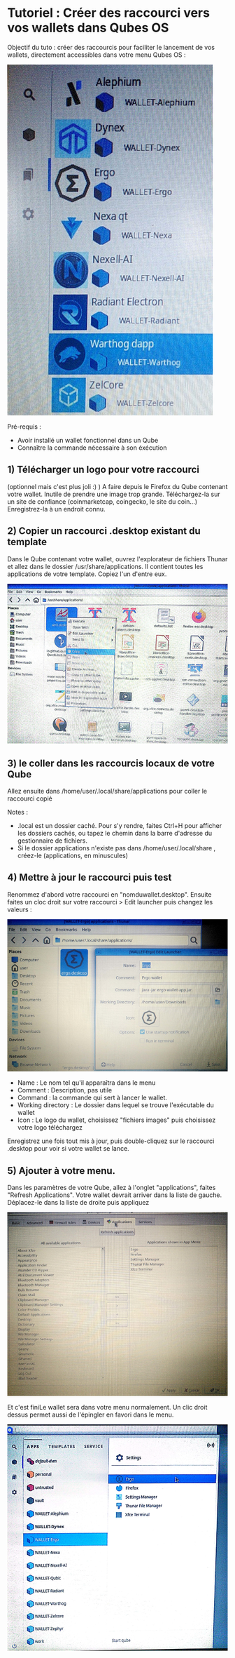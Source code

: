 # Tutoriel : Créer des raccourci vers vos wallets dans Qubes OS

Objectif du tuto : créer des raccourcis pour faciliter le lancement de vos wallets, directement accessibles dans votre menu Qubes OS :

![Qubes_Raccourcis00](/IMG/Qubes-raccourcis00.jpg)

Pré-requis :
- Avoir installé un wallet fonctionnel dans un Qube
- Connaître la commande nécessaire à son éxécution

## 1) Télécharger un logo pour votre raccourci

(optionnel mais c'est plus joli :) )
A faire depuis le Firefox du Qube contenant votre wallet. Inutile de prendre une image trop grande. Téléchargez-la sur un site de confiance (coinmarketcap, coingecko, le site du coin...)
Enregistrez-la à un endroit connu.

## 2) Copier un raccourci .desktop existant du template

Dans le Qube contenant votre wallet, ouvrez l'explorateur de fichiers Thunar et allez dans le dossier /usr/share/applications. Il contient toutes les applications de votre template. Copiez l'un d'entre eux.

![Qubes_Raccourcis03](/IMG/Qubes-raccourcis03.jpg)

## 3) le coller dans les raccourcis locaux de votre Qube

Allez ensuite dans /home/user/.local/share/applications pour coller le raccourci copié

Notes :
- .local est un dossier caché. Pour s'y rendre, faites Ctrl+H pour afficher les dossiers cachés, ou tapez le chemin dans la barre d'adresse du gestionnaire de fichiers.
- Si le dossier applications n'existe pas dans /home/user/.local/share , créez-le (applications, en minuscules)

## 4) Mettre à jour le raccourci puis test

Renommez d'abord votre raccourci en "nomduwallet.desktop".
Ensuite faites un cloc droit sur votre raccourci > Edit launcher puis changez les valeurs :

![Qubes_Raccourcis04](/IMG/Qubes-raccourcis04.jpg)

- Name : Le nom tel qu'il apparaîtra dans le menu
- Comment : Description, pas utile
- Command : la commande qui sert à lancer le wallet.
- Working directory : Le dossier dans lequel se trouve l'exécutable du wallet
- Icon : Le logo du wallet, choisissez "fichiers images" puis choisissez votre logo téléchargez

Enregistrez une fois tout mis à jour, puis double-cliquez sur le raccourci .desktop pour voir si votre wallet se lance.

## 5) Ajouter à votre menu.

Dans les paramètres de votre Qube, allez à l'onglet "applications", faites "Refresh Applications". Votre wallet devrait arriver dans la liste de gauche. Déplacez-le dans la liste de droite puis appliquez

![Qubes_Raccourcis05](/IMG/Qubes-raccourcis05.jpg)

Et c'est finiLe wallet sera dans votre menu normalement. Un clic droit dessus permet aussi de l'épingler en favori dans le menu.

![Qubes_Raccourcis01](/IMG/Qubes-raccourcis01.jpg)


